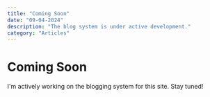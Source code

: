 ```yaml
---
title: "Coming Soon"
date: "09-04-2024"
description: "The blog system is under active development."
category: "Articles"
---
```


# Coming Soon

I'm actively working on the blogging system for this site. Stay tuned!

